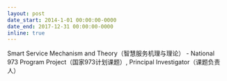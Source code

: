 ```yaml
---
layout: post
date_start: 2014-1-01 00:00:00-0000
date_end: 2017-12-31 00:00:00-0000
inline: true
---
```

Smart Service Mechanism and Theory（智慧服务机理与理论） - National 973 Program Project（国家973计划课题）, Principal Investigator（课题负责人）
